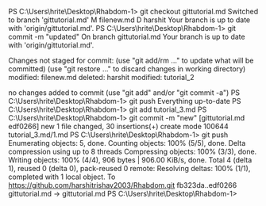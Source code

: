 PS C:\Users\hrite\Desktop\Rhabdom-1> git checkout gittutorial.md
Switched to branch 'gittutorial.md'
M       filenew.md
D       harshit
Your branch is up to date with 'origin/gittutorial.md'.
PS C:\Users\hrite\Desktop\Rhabdom-1> git commit -m "updated"
On branch gittutorial.md
Your branch is up to date with 'origin/gittutorial.md'.

Changes not staged for commit:
  (use "git add/rm <file>..." to update what will be committed)
  (use "git restore <file>..." to discard changes in working directory)
        modified:   filenew.md
        deleted:    harshit
        modified:   tutorial_2

no changes added to commit (use "git add" and/or "git commit -a")
PS C:\Users\hrite\Desktop\Rhabdom-1> git push
Everything up-to-date
PS C:\Users\hrite\Desktop\Rhabdom-1> git add tutorial_3.md
PS C:\Users\hrite\Desktop\Rhabdom-1> git commit -m "new"
[gittutorial.md edf0266] new
 1 file changed, 30 insertions(+)
 create mode 100644 tutorial_3.md/1.md
PS C:\Users\hrite\Desktop\Rhabdom-1> git push
Enumerating objects: 5, done.
Counting objects: 100% (5/5), done.
Delta compression using up to 8 threads
Compressing objects: 100% (3/3), done.
Writing objects: 100% (4/4), 906 bytes | 906.00 KiB/s, done.
Total 4 (delta 1), reused 0 (delta 0), pack-reused 0
remote: Resolving deltas: 100% (1/1), completed with 1 local object.
To https://github.com/harshitrishav2003/Rhabdom.git
   fb323da..edf0266  gittutorial.md -> gittutorial.md
PS C:\Users\hrite\Desktop\Rhabdom-1> 